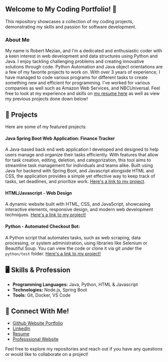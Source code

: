 ## Welcome to My Coding Portfolio! 👋

This repository showcases a collection of my coding projects, demonstrating my skills and passion for software development. 

### About Me

My name is Robert Mezian, and I'm a dedicated and enthusiastic coder with a keen interest in web development and data structures using Python and Java. I enjoy tackling challenging problems and creating innovative solutions through code. Python Automation and Java object orientations are a few of my favorite projects to work on. With over 3 years of experience, I have managed to code various programs for different tasks to create something new and efficient for programming. I've worked for various companies as well such as Amazon Web Services, and NBCUniversal. Feel free to look at my experience and skills on [my resume here](https://github.com/user-attachments/files/17630384/2024_ResumeRobertMezian.pdf) as well as view my previous projects done down below!


## 📒 Projects 

Here are some of my featured projects:

 #### **Java Spring Boot Web Application: Finance Tracker**
A Java-based back end web application I developed and designed to help users manage and organize their tasks efficiently. With features that allow for task creation, editing, deletion, and categorization, this tool aims to streamline task management for individuals and teams alike. Built using Java for backend with Spring Boot, and Javascript alongside HTML and CSS, the application provides a simple yet effective way to keep track of tasks, set deadlines, and prioritize work. [Here's a link to my project](https://github.com/ramezian1/finance-tracker).
   
 #### **HTML/Javascript - Web Design**
A dynamic website built with HTML, CSS, and JavaScript, showcasing interactive elements, responsive design, and modern web development techniques. 
[Here's a link to my project!](html/index.html)
  
 #### **Python - Automated Checkout Bot:**
A Python script that automates tasks, such as web scraping, data processing, or system administration, using libraries like Selenium or Beautiful Soup. 
You can view the code or clone it via git under the `python/test` folder. [Here's a link to my project!](https://github.com/ramezian1/ramezian1.github.io/blob/main/python/main)
  

## 🖥️ Skills & Profession 

*   **Programming Languages:** Java, Python, HTML & Javascript
*   **Technologies:** Node.js, Spring Boot
*   **Tools:** Git, Docker, VS Code

## 📝 Connect With Me!

*   [Github Website Portfolio](https://ramezian1.github.io/)
*   [LinkedIn](https://www.linkedin.com/in/robert-mezian/)
*   [Resume](https://github.com/user-attachments/files/17630384/2024_ResumeRobertMezian.pdf)
*   [Professsional Website](https://robertmezian.com/)


Feel free to explore my repositories and reach out if you have any questions or would like to collaborate on a project!
